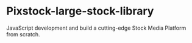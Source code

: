 # Pixstock-large-stock-library
JavaScript development and build a cutting-edge Stock Media Platform from scratch.
